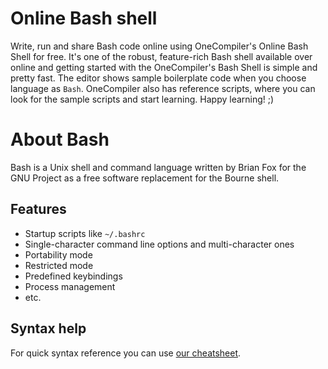 # Online Bash shell

Write, run and share Bash code online using OneCompiler's Online Bash Shell for free. It's one of the robust, feature-rich Bash shell available over online and getting started with the OneCompiler's Bash Shell is simple and pretty fast. The editor shows sample boilerplate code when you choose language as `Bash`. OneCompiler also has reference scripts, where you can look for the sample scripts and start learning. Happy learning! ;)

# About Bash

Bash is a Unix shell and command language written by Brian Fox for the GNU Project as a free software replacement for the Bourne shell.

## Features

- Startup scripts like `~/.bashrc`
- Single-character command line options and multi-character ones
- Portability mode
- Restricted mode
- Predefined keybindings
- Process management
- etc.

## Syntax help

For quick syntax reference you can use [our cheatsheet](https://onecompiler.com/cheatsheets/bash).
